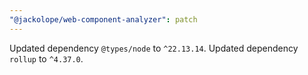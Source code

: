 ```yaml
---
"@jackolope/web-component-analyzer": patch
---
```


Updated dependency `@types/node` to `^22.13.14`.
Updated dependency `rollup` to `^4.37.0`.
